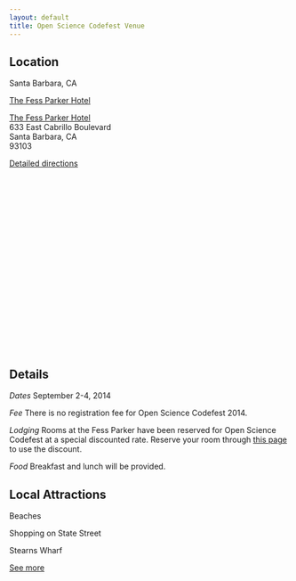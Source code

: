 ```yaml
---
layout: default
title: Open Science Codefest Venue
---
```


<div class="container-fluid featured over-image" id="location">
	<h2>Location</h2>
    <p>Santa Barbara, CA</p>
    <p><a href="http://www.fessparkersantabarbarahotel.com/">The Fess Parker Hotel</a><i class="fa fa-external-link"></i></p>
</div>
<div class="container-fluid" id="location-map">
    <div class="details">
	    <p><a href="http://www.fessparkersantabarbarahotel.com/">The Fess Parker Hotel</a><i class="fa fa-external-link"></i> <br/>
	    633 East Cabrillo Boulevard <br/>
	    Santa Barbara, CA<br/>
	    93103</p>
    	<p><a href="http://www.fessparkersantabarbarahotel.com/map-and-directions/"> Detailed directions</a><i class="fa fa-external-link"></i></p>
   	</div>
    <script type="text/javascript" src="http://maps.google.com/maps/api/js?sensor=false"></script><div style="overflow:hidden;height:300px;"><div id="gmap_canvas"></div><style>#gmap_canvas img{max-width:none!important;background:none!important}#maps{width:1000px;font-size:10px;font-family:arial;text-align:right;}</style></div><script src="http://ajax.googleapis.com/ajax/libs/jquery/1.11.1/jquery.min.js"></script><script type="text/javascript">jQuery(document).ready(function(){jQuery('.gmap').hide();jQuery("#maps span").click(function() {var $this = $(this);$this.next("div").fadeToggle();$('.gmap').not($this.next("div")).fadeOut();});});</script><script type="text/javascript"> function init_map(){var myOptions = {zoom:14,center:new google.maps.LatLng(34.4169198,-119.67634700000002),mapTypeId: google.maps.MapTypeId.ROADMAP};map = new google.maps.Map(document.getElementById("gmap_canvas"), myOptions);marker = new google.maps.Marker({map: map,position: new google.maps.LatLng(34.4169198, -119.67634700000002)});infowindow = new google.maps.InfoWindow({content:"<b>The Fess Parker Doubletree</b><br/>633 East Cabrillo Boulevard<br/> Santa Barbara" });google.maps.event.addListener(marker, "click", function(){infowindow.open(map,marker);});infowindow.open(map,marker);}google.maps.event.addDomListener(window, 'load', init_map);</script><div id="maps"><span>Google Maps �� 2014</span></div>
	<div class="clear"></div>
</div>

<div class="container-fluid featured" id="details">
	<h2>Details</h2>
	<p><em>Dates</em> September 2-4, 2014</p>
	<p><em>Fee</em> There is no registration fee for Open Science Codefest 2014.</p>
	<p><em>Lodging</em> Rooms at the Fess Parker have been reserved for Open Science Codefest at a special discounted rate. Reserve your room through <a href="https://resweb.passkey.com/Resweb.do?mode=welcome_ei_new&eventID=11642573">this page</a> to use the discount. </p>
	<p><em>Food</em> Breakfast and lunch will be provided.</p>
</div>

<div class="container-fluid featured over-image" id="attractions">
	<h2>Local Attractions</h2>
</div>
<div class="container-fluid featured over-image" id="beaches">
	<p>Beaches</p>
</div>
<div class="container-fluid featured over-image" id="statest">
	<p>Shopping on State Street</p>
</div>
<div class="container-fluid featured over-image" id="stearnswharf">
	<p>Stearns Wharf</p>
</div>
<div class="container-fluid featured halfheight" id="more-attractions">
	<p><a href="http://www.fessparkersantabarbarahotel.com/discover-santa-barbara/attractions/">See more</a><i class="fa fa-external-link"></i></p>
</div>
